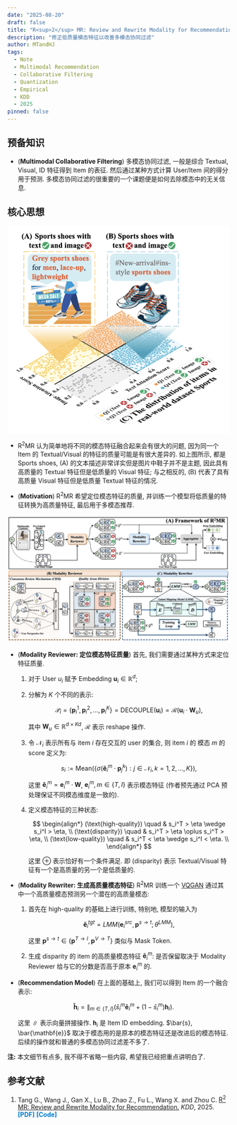 ```yaml
---
date: "2025-08-20"
draft: false
title: "R<sup>2</sup> MR: Review and Rewrite Modality for Recommendation"
description: "修正低质量模态特征以改善多模态协同过滤"
author: MTandHJ
tags:
  - Note
  - Multimodal Recommendation
  - Collaborative Filtering
  - Quantization
  - Empirical
  - KDD
  - 2025
pinned: false
---
```


## 预备知识

- (**Multimodal Collaborative Filtering**) 多模态协同过滤, 一般是综合 Textual, Visual, ID 特征得到 Item 的表征. 然后通过某种方式计算 User/Item 间的得分用于预测. 多模态协同过滤的很重要的一个课题便是如何去除模态中的无关信息.


## 核心思想

![20250820114116](https://raw.githubusercontent.com/MTandHJ/blog_source/master/images/20250820114116.png)

- R<sup>2</sup>MR 认为简单地将不同的模态特征融合起来会有很大的问题, 因为同一个 Item 的 Textual/Visual 的特征的质量可能是有很大差异的. 如上图所示, 都是 Sports shoes, (A) 的文本描述非常详实但是图片中鞋子并不是主题, 因此具有高质量的 Textual 特征但是低质量的 Visual 特征; 与之相反的, (B) 代表了具有高质量 Visual 特征但是低质量 Textual 特征的情况.

- (**Motivation**) R<sup>2</sup>MR 希望定位模态特征的质量, 并训练一个模型将低质量的特征转换为高质量特征, 最后用于多模态推荐.

![20250820114642](https://raw.githubusercontent.com/MTandHJ/blog_source/master/images/20250820114642.png)

- (**Modality Reviewer: 定位模态特征质量**) 首先, 我们需要通过某种方式来定位特征质量.
    1. 对于 User $u_i$ 赋予 Embedding $\mathbf{u}_i \in \mathbb{R}^d$;
    2. 分解为 $K$ 个不同的表示:

        $$
        \mathcal{P}_i = \{
            \mathbf{p}_i^1, \mathbf{p}_i^2, \ldots, \mathbf{p}_i^K
        \} = \text{DECOUPLE}(\mathbf{u}_i) = \mathcal{R}(\mathbf{u}_i \cdot \mathbf{W}_u),
        $$

        其中 $\mathbf{W}_u \in \mathbb{R}^{d \times Kd}$, $\mathcal{R}$ 表示 reshape 操作.
    
    3. 令 $\mathcal{N}_i$ 表示所有与 item $i$ 存在交互的 user 的集合, 则 item $i$ 的 模态 $m$ 的 score 定义为:

        $$
        s_i := \text{Mean}
        \left(
            \{\sigma(\mathbf{\tilde{e}}_i^m \cdot \mathbf{p}_j^k): j \in \mathcal{N}_i, k=1,2,\ldots, K\}
        \right),
        $$

        这里 $\mathbf{\tilde{e}}_i^m = \mathbf{e}_i^m \cdot \mathbf{W}$, $\mathbf{e}_i^m, m \in \{T, I\}$ 表示模态特征 (作者预先通过 PCA 预处理保证不同模态维度是一致的).
    
    4. 定义模态特征的三种状态:

        $$
        \begin{align*}
        (\text{high-quality}) \quad & s_i^T > \eta \wedge s_i^I > \eta, \\
        (\text{disparity}) \quad &  s_i^T > \eta \oplus s_i^T > \eta, \\
        (\text{low-quality}) \quad & s_i^T < \eta \wedge s_i^I < \eta. \\
        \end{align*}
        $$

        这里 $\oplus$ 表示恰好有一个条件满足. 即 (disparity) 表示 Textual/Visual 特征有一个是高质量的另一个是低质量的.

- (**Modality Rewriter: 生成高质量模态特征**) R<sup>2</sup>MR 训练一个 [VQGAN](/posts/vqgan) 通过其中一个高质量模态预测另一个潜在的高质量模态:
    1. 首先在 high-quality 的基础上进行训练, 特别地, 模型的输入为

        $$
        \mathbf{\tilde{e}}_i^{tgt} = LMM(\mathbf{e}_i^{src}, \mathbf{p}^{s \rightarrow t}; \theta^{LMM}),
        $$

        这里 $\mathbf{p}^{s\rightarrow t} \in \{\mathbf{p}^{T \rightarrow I}, \mathbf{p}^{V \rightarrow T} \}$ 类似与 Mask Token.

    2. 生成 disparity 的 item 的高质量模态特征 $\mathbf{\tilde{e}}_i^m$: 是否保留取决于 Modality Reviewer 给与它的分数是否高于原本 $\mathbf{e}_i^m$ 的.

- (**Recommendation Model**) 在上面的基础上, 我们可以得到 Item 的一个融合表示:

    $$
    \mathbf{\tilde{h}}_i = 
    \|_{m \in \{T, I\}} 
    (\bar{s}_i^m \mathbf{\bar{e}}_i^m + (1 - \bar{s}_i^m) \mathbf{h}_i).
    $$

    这里 $\|$ 表示向量拼接操作. $\mathbf{h}_i$ 是 Item ID embedding. $\bar{s}, \bar{\mathbf{e}}$ 取决于模态用的是原本的模态特征还是改进后的模态特征. 后续的操作就和普通的多模态协同过滤差不多了.

**注:** 本文细节有点多, 我不得不省略一些内容, 希望我已经把重点讲明白了.

## 参考文献

<ol class="reference">

  <li>
    Tang G., Wang J., Gan X.,
    Lu B., Zhao Z., Fu L., Wang X. and
    Zhou C.
    <u>R<sup>2</sup> MR: Review and Rewrite Modality for Recommendation.</u>
    <i>KDD</i>, 2025.
    <a href="https://dl.acm.org/doi/10.1145/3690624.3709250" style="color: #007acc; font-weight: bold; text-decoration: none;">[PDF]</a>
    <a href="https://github.com/gutang-97/R2MR" style="color: #007acc; font-weight: bold; text-decoration: none;">[Code]</a>
  </li>

  <!-- 添加更多文献条目 -->
</ol>